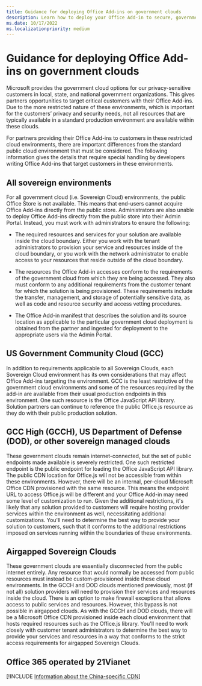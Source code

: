 ```yaml
---
title: Guidance for deploying Office Add-ins on government clouds
description: Learn how to deploy your Office Add-in to secure, government cloud environments
ms.date: 10/17/2022
ms.localizationpriority: medium
---
```


# Guidance for deploying Office Add-ins on government clouds

Microsoft provides the government cloud options for our privacy-sensitive customers in local, state, and national government organizations. This gives partners opportunities to target critical customers with their Office Add-ins. Due to the more restricted nature of these environments, which is important for the customers’ privacy and security needs, not all resources that are typically available in a standard production environment are available within these clouds.

For partners providing their Office Add-ins to customers in these restricted cloud environments, there are important differences from the standard public cloud environment that must be considered. The following information gives the details that require special handling by developers writing Office Add-ins that target customers in these environments.

## All sovereign environments

For all government cloud (i.e. Sovereign Cloud) environments, the public Office Store is not available. This means that end-users cannot acquire Office Add-ins directly from the public store. Administrators are also unable to deploy Office Add-ins directly from the public store into their Admin Portal. Instead, you must work with administrators to ensure the following:

- The required resources and services for your solution are available inside the cloud boundary. Either you work with the tenant administrators to provision your service and resources inside of the cloud boundary, or you work with the network administrator to enable access to your resources that reside outside of the cloud boundary.

- The resources the Office Add-in accesses conform to the requirements of the government cloud from which they are being accessed. They also must conform to any additional requirements from the customer tenant for which the solution is being provisioned. These requirements include the transfer, management, and storage of potentially sensitive data, as well as code and resource security and access vetting procedures.

- The Office Add-in manifest that describes the solution and its source location as applicable to the particular government cloud deployment is obtained from the partner and ingested for deployment to the appropriate users via the Admin Portal.

## US Government Community Cloud (GCC)

In addition to requirements applicable to all Sovereign Clouds, each Sovereign Cloud environment has its own considerations that may affect Office Add-ins targeting the environment. GCC is the least restrictive of the government cloud environments and some of the resources required by the add-in are available from their usual production endpoints in this environment. One such resource is the Office JavaScript API library. Solution partners can continue to reference the public Office.js resource as they do with their public production solution.

## GCC High (GCCH), US Department of Defense (DOD), or other sovereign managed clouds

These government clouds remain internet-connected, but the set of public endpoints made available is severely restricted. One such restricted endpoint is the public endpoint for loading the Office JavaScript API library. The public CDN location for Office.js will not be accessible from within these environments. However, there will be an internal, per-cloud Microsoft Office CDN provisioned with the same resource. This means the endpoint URL to access Office.js will be different and your Office Add-in may need some level of customization to run. Given the additional restrictions, it's likely that any solution provided to customers will require hosting provider services within the environment as well, necessitating additional customizations. You'll need to determine the best way to provide your solution to customers, such that it conforms to the additional restrictions imposed on services running within the boundaries of these environments.

## Airgapped Sovereign Clouds

These government clouds are essentially disconnected from the public internet entirely. Any resource that would normally be accessed from public resources must instead be custom-provisioned inside these cloud environments. In the GCCH and DOD clouds mentioned previously, most (if not all) solution providers will need to provision their services and resources inside the cloud. There is an option to make firewall exceptions that allows access to public services and resources. However, this bypass is not possible in airgapped clouds. As with the GCCH and DOD clouds, there will be a Microsoft Office CDN provisioned inside each cloud environment that hosts required resources such as the Office.js library. You'll need to work closely with customer tenant administrators to determine the best way to provide your services and resources in a way that conforms to the strict access requirements for airgapped Sovereign Clouds.

## Office 365 operated by 21Vianet

[!INCLUDE [Information about the China-specific CDN](../includes/21Vianet-CDN.md)]
